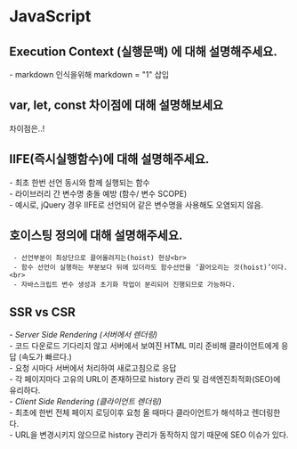 # JavaScript  

## Execution Context (실행문맥) 에 대해 설명해주세요.
<div markdown="1">
     - markdown 인식을위해 markdown = "1" 삽입 
</div>

## var, let, const 차이점에 대해 설명해보세요 
<div markdown="1">
    차이점은..!
</div>

## IIFE(즉시실행함수)에 대해 설명해주세요. 
<div markdown="1">
- 최초 한번 선언 동시와 함께 실행되는 함수<br>
- 라이브러리 간 변수명 충돌 예방 (함수/ 변수 SCOPE)<br>
- 예시로, jQuery 경우 IIFE로 선언되어 같은 변수명을 사용해도 오염되지 않음.
</div>

## 호이스팅 정의에 대해 설명해주세요. 
     - 선언부분이 최상단으로 끌어올려지는(hoist) 현상<br>
     - 함수 선언이 실행하는 부분보다 뒤에 있더라도 함수선언을 ‘끌어오리는 것(hoist)’이다.<br>
     - 자바스크립트 변수 생성과 초기화 작업이 분리되어 진행되므로 가능하다.

## SSR vs CSR 
<div markdown="1">
     - <em>Server Side Rendering (서버에서 렌더링)</em><br>
          - 코드 다운로드 기다리지 않고 서버에서 보여진 HTML 미리 준비해 클라이언트에게 응답 (속도가 빠르다.)<br>
          - 요청 시마다 서버에서 처리하여 새로고침으로 응답<br>
          - 각 페이지마다 고유의 URL이 존재하므로 history 관리 및 검색엔진최적화(SEO)에 유리하다.<br>
     - <em>Client Side Rendering (클라이언트 렌더링)</em><br>
          - 최초에 한번 전체 페이지 로딩이후 요청 올 때마다 클라이언트가 해석하고 렌더링한다.<br>
          - URL을 변경시키지 않으므로 history 관리가 동작하지 않기 때문에 SEO 이슈가 있다.
</div>
